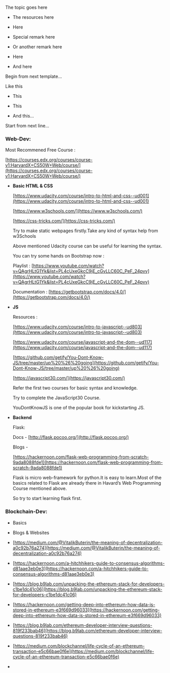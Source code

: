 
The topic goes here

-   The resources here
    
-   Here
    

-   Special remark here
    
-   Or another remark here
    

-   Here
    
-   And here
    

Begin from next template…

  
  

Like this

-   This
    
-   This
    
-   And this…
  
Start from next line…



  
  


### Web-Dev:

  

Most Recommened Free Course :

[https://courses.edx.org/courses/course-v1:HarvardX+CS50W+Web/course/](https://courses.edx.org/courses/course-v1:HarvardX+CS50W+Web/course/)

  

-   **Basic HTML & CSS**
    

  

    [https://www.udacity.com/course/intro-to-html-and-css--ud001](https://www.udacity.com/course/intro-to-html-and-css--ud001)

	   [https://www.w3schools.com/](https://www.w3schools.com/)

	[https://css-tricks.com/](https://css-tricks.com/)

  

	Try to make static webpages firstly.Take any kind of syntax help from w3Schools

	Above mentioned Udacity course can be useful for learning the syntax.

	You can try some hands on Bootstrap now :

	Playlist : [https://www.youtube.com/watch?v=QAgrHLtG1Yk&list=PL4cUxeGkcC9jE_cGvLLC60C_PeF_24pvv](https://www.youtube.com/watch?v=QAgrHLtG1Yk&list=PL4cUxeGkcC9jE_cGvLLC60C_PeF_24pvv)

	Documentation : [https://getbootstrap.com/docs/4.0/](https://getbootstrap.com/docs/4.0/)

	  
	  

-   **JS**
    

	Resources :

	[https://www.udacity.com/course/intro-to-javascript--ud803](https://www.udacity.com/course/intro-to-javascript--ud803)

	[https://www.udacity.com/course/javascript-and-the-dom--ud117](https://www.udacity.com/course/javascript-and-the-dom--ud117)

	[https://github.com/getify/You-Dont-Know-JS/tree/master/up%20%26%20going](https://github.com/getify/You-Dont-Know-JS/tree/master/up%20%26%20going)

	[https://javascript30.com/](https://javascript30.com/)

	  

	Refer the first two courses for basic syntax and knowledge.

	Try to complete the JavaScript30 Course.

	YouDontKnowJS is one of the popular book for kickstarting JS.

  

-   **Backend**
    

	Flask:
    

	Docs - [http://flask.pocoo.org/](http://flask.pocoo.org/)

	Blogs -

	[https://hackernoon.com/flask-web-programming-from-scratch-9ada8088fde1](https://hackernoon.com/flask-web-programming-from-scratch-9ada8088fde1)

	  

	Flask is micro web-framework for python.It is easy to learn.Most of the basics related to Flask are already there in Havard’s Web Programming Course mentioned above.

	So try to start learning flask first.

  
  
  

  
  
  
  
  
  
  
  
  
  
  
  
  
  
  
  
  
  
  

### Blockchain-Dev:

-   Basics  
      
    
-   Blogs & Websites
    

-   [https://medium.com/@VitalikButerin/the-meaning-of-decentralization-a0c92b76a274](https://medium.com/@VitalikButerin/the-meaning-of-decentralization-a0c92b76a274)
    
-   [https://hackernoon.com/a-hitchhikers-guide-to-consensus-algorithms-d81aae3eb0e3](https://hackernoon.com/a-hitchhikers-guide-to-consensus-algorithms-d81aae3eb0e3)
    
-   [https://blog.b9lab.com/unpacking-the-ethereum-stack-for-developers-c1be1dc41c06](https://blog.b9lab.com/unpacking-the-ethereum-stack-for-developers-c1be1dc41c06)
    
-   [https://hackernoon.com/getting-deep-into-ethereum-how-data-is-stored-in-ethereum-e3f669d96033](https://hackernoon.com/getting-deep-into-ethereum-how-data-is-stored-in-ethereum-e3f669d96033)
    
-   [https://blog.b9lab.com/ethereum-developer-interview-questions-819f233bab46](https://blog.b9lab.com/ethereum-developer-interview-questions-819f233bab46)
    
-   [https://medium.com/blockchannel/life-cycle-of-an-ethereum-transaction-e5c66bae0f6e](https://medium.com/blockchannel/life-cycle-of-an-ethereum-transaction-e5c66bae0f6e)
    
-
